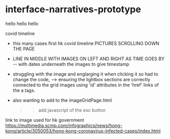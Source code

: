 # interface-narratives-prototype

hello hello hello

covid timeline 
- this many cases first 
hk covid timeline 
PICTURES SCROLLING DOWN THE PAGE 
- LINE IN MIDDLE WITH IMAGES ON LEFT AND RIGHT AS TIME GOES BY -- with dates underneath the images to give timestamp


- struggling with the image and englarging it when clicking it so had to change the code, -->  ensuring the lightbox sections are correctly connected to the grid images using 'id' attributes in the 'href' links of the a tags. 

- also wanting to add to the imageGridPage.html 
    >> add javascript of the esc button


link to image used for hk government 
    https://multimedia.scmp.com/infographics/news/hong-kong/article/3050053/hong-kong-coronavirus-infected-cases/index.html 